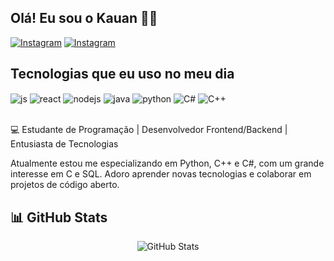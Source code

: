 ## Olá! Eu sou o Kauan 👋🏼

[![Instagram](https://img.shields.io/badge/Instagram-E4405F?style=for-the-badge&logo=instagram&logoColor=white)](https://www.instagram.com/kauan2.k7/)
[![Instagram](https://img.shields.io/badge/LinkedIn-0077B5?style=for-the-badge&logo=linkedin&logoColor=white)](https://www.linkedin.com/in/kauan-pavaneli-1a7a47270)


## Tecnologias que eu uso no meu dia

<div style="display: inline_block">
  <img align="center" alt="js" src="https://img.shields.io/badge/JavaScript-F7DF1E?style=for-the-badge&logo=javascript&logoColor=black" />
  <img align="center" alt="react" src="https://img.shields.io/badge/React-20232A?style=for-the-badge&logo=react&logoColor=61DAFB" />
  <img align="center" alt="nodejs" src="https://img.shields.io/badge/Node.js-43853D?style=for-the-badge&logo=node.js&logoColor=white" />
  <img align="center" alt="java" src="https://img.shields.io/badge/Java-ED8B00?style=for-the-badge&logo=openjdk&logoColor=white" />
  <img align="center" alt="python" src="https://img.shields.io/badge/Python-3776AB?style=for-the-badge&logo=python&logoColor=white" />
   <img align="center" alt="C#" src="https://img.shields.io/badge/C%23-239120?style=for-the-badge&logo=c-sharp&logoColor=white" />
   <img align="center" alt="C++" src="https://img.shields.io/badge/C%2B%2B-00599C?style=for-the-badge&logo=c%2B%2B&logoColor=white" />
  
</div><br/>

💻  Estudante de Programação | Desenvolvedor Frontend/Backend | Entusiasta de Tecnologias

Atualmente estou me especializando em Python, C++ e C#, com um grande interesse em C e SQL. Adoro aprender novas tecnologias e colaborar em projetos de código aberto.

## 📊 GitHub Stats

<div align="center">
  <img src="https://github-readme-stats.vercel.app/api?username=KauanMPL&show_icons=true&theme=dracula" alt="GitHub Stats" />
</div>

